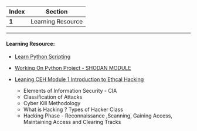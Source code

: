 Index | Section
---   | ---
**1** | Learning Resource

---

#### Learning Resource:

  * [Learn Python Scripting  ](https://www.youtube.com/watch?v=OZIRAavoGng&list=PLjVLYmrlmjGcQfNj_SLlLV4Ytf39f8BF7) 

  * [Working On Python Project - SHODAN MODULE ](https://www.youtube.com/watch?v=ii-RULIDFzI)
  
  * [Leaning CEH Module 1 Introduction to Ethcal Hacking ]() 

 	  * Elements of Information Security - CIA 
	  * Classification of Attacks
	  * Cyber Kill Methodology
	  * What is Hacking ? Types of Hacker Class
	  * Hacking Phase -
        Reconnaissance ,Scanning, Gaining Access, Maintaining Access and Clearing Tracks
